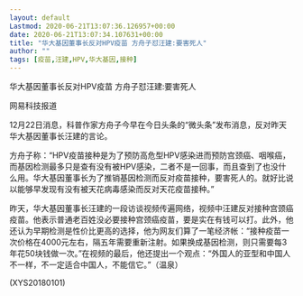 ```yaml
---
layout: default
Lastmod: 2020-06-21T13:07:36.126957+00:00
date: 2020-06-21T13:07:34.107631+00:00
title: "华大基因董事长反对HPV疫苗 方舟子怼汪建:要害死人"
author: ""
tags: [疫苗,汪建,HPV,华大基因,接种]
---
```


华大基因董事长反对HPV疫苗 方舟子怼汪建:要害死人

网易科技报道

12月22日消息，科普作家方舟子今早在今日头条的“微头条”发布消息，反对昨天华大基因董事长汪建的言论。

方舟子称：“HPV疫苗接种是为了预防高危型HPV感染进而预防宫颈癌、咽喉癌，而基因检测最多只是查有没有被HPV感染，二者不是一回事，而且查到了也没什么用。华大基因董事长为了推销基因检测而反对疫苗接种，要害死人的。就好比说以能够早发现有没有被天花病毒感染而反对天花疫苗接种。”

昨天，华大基因董事长汪建的一段访谈视频传遍网络，视频中汪建反对接种宫颈癌疫苗。他表示普通老百姓没必要接种宫颈癌疫苗，要是实在有钱可以打。此外，他还认为早期检测是性价比更高的选择，他为网友们算了一笔经济帐：“接种疫苗一次价格在4000元左右，隔五年需要重新注射。如果换成基因检测，则只需要每3年花50块钱做一次。”在视频的最后，他还提出一个观点：“外国人的亚型和中国人不一样，不一定适合中国人，不能信它。”（温泉）

(XYS20180101)


